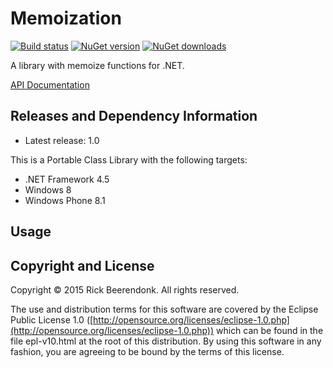 # Memoization

[![Build status](http://img.shields.io/appveyor/ci/rickbeerendonk/memoization.svg)](https://ci.appveyor.com/project/rickbeerendonk/memoization/branch/master)
[![NuGet version](http://img.shields.io/nuget/v/Memoization.svg)](https://www.nuget.org/packages/Memoization)
[![NuGet downloads](http://img.shields.io/nuget/dt/Memoization.svg)](https://www.nuget.org/packages/Memoization)

A library with memoize functions for .NET.

[API Documentation](http://rickbeerendonk.github.io/memoization)

## Releases and Dependency Information

* Latest release: 1.0

This is a Portable Class Library with the following targets:

* .NET Framework 4.5
* Windows 8
* Windows Phone 8.1

## Usage

## Copyright and License
Copyright © 2015 Rick Beerendonk. All rights reserved.

The use and distribution terms for this software are covered by the Eclipse Public License 1.0 ([http://opensource.org/licenses/eclipse-1.0.php](http://opensource.org/licenses/eclipse-1.0.php)) which can be found in the file epl-v10.html at the root of this distribution. By using this software in any fashion, you are agreeing to be bound by the terms of this license.
